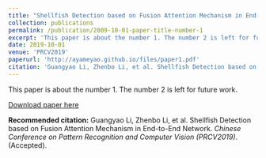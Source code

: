 ```yaml
---
title: "Shellfish Detection based on Fusion Attention Mechanism in End-to-End Network"
collection: publications
permalink: /publication/2009-10-01-paper-title-number-1
excerpt: 'This paper is about the number 1. The number 2 is left for future work.'
date: 2019-10-01
venue: 'PRCV2019'
paperurl: 'http://ayameyao.github.io/files/paper1.pdf'
citation: 'Guangyao Li, Zhenbo Li, et al. Shellfish Detection based on Fusion Attention Mechanism in End-to-End Network. <i>Chinese Conference on Pattern Recognition and Computer Vision (PRCV2019)</i>. (Accepted).[Download paper here](http://academicpages.github.io/files/paper1.pdf)'
---
```

This paper is about the number 1. The number 2 is left for future work.

[Download paper here](http://academicpages.github.io/files/paper1.pdf)

**Recommended citation:** Guangyao Li, Zhenbo Li, et al. Shellfish Detection based on Fusion Attention Mechanism in End-to-End Network. <i>Chinese Conference on Pattern Recognition and Computer Vision (PRCV2019)</i>. (Accepted).